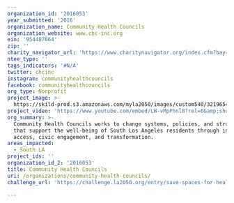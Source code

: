 ```yaml
---
organization_id: '2016053'
year_submitted: '2016'
organization_name: Community Health Councils
organization_website: www.chc-inc.org
ein: '954487664'
zip: ''
charity_navigator_url: 'https://www.charitynavigator.org/index.cfm?bay=search.profile&ein=954487664'
ntee_type: ''
tags_indicators: '#N/A'
twitter: chcinc
instagram: communityhealthcouncils
facebook: communityhealthcouncils
org_type: Nonprofit
project_image: >-
  https://skild-prod.s3.amazonaws.com/myla2050/images/custom540/3219654155741-team90.JPG
project_video: 'https://www.youtube.com/embed/LW-vMpFhnl8?rel=0&amp;showinfo=0'
org_summary: >-
  Community Health Councils works to change systems, policies, and structures
  that support the well-being of South Los Angeles residents through increased
  access, civic engagement, and transformation.
areas_impacted:
  - South LA
project_ids: ''
organization_id_2: '2016053'
title: Community Health Councils
uri: /organizations/community-health-councils/
challenge_url: 'https://challenge.la2050.org/entry/save-spaces-for-healthy-places'

---
```

